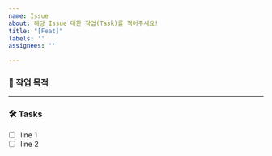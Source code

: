 ```yaml
---
name: Issue 
about: 해당 Issue 대한 작업(Task)를 적어주세요!
title: "[Feat]"
labels: ''
assignees: ''

---
```


### 📝 작업 목적

<!-- 기능 혹은 버그에 대한 설명 -->

---

### 🛠️ Tasks

* [ ] line 1
* [ ] line 2
